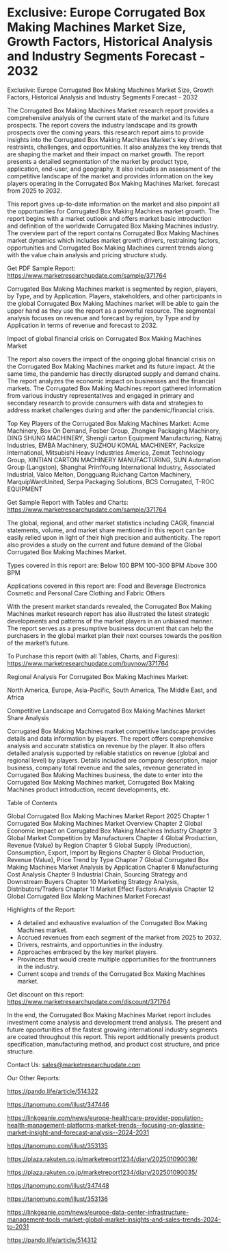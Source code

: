 # Exclusive: Europe Corrugated Box Making Machines Market Size, Growth Factors, Historical Analysis and Industry Segments Forecast - 2032
Exclusive: Europe Corrugated Box Making Machines Market Size, Growth Factors, Historical Analysis and Industry Segments Forecast - 2032

The Corrugated Box Making Machines Market research report provides a comprehensive analysis of the current state of the market and its future prospects. The report covers the industry landscape and its growth prospects over the coming years. this research report aims to provide insights into the Corrugated Box Making Machines Market's key drivers, restraints, challenges, and opportunities. It also analyzes the key trends that are shaping the market and their impact on market growth. The report presents a detailed segmentation of the market by product type, application, end-user, and geography. It also includes an assessment of the competitive landscape of the market and provides information on the key players operating in the Corrugated Box Making Machines Market. forecast from 2025 to 2032.

This report gives up-to-date information on the market and also pinpoint all the opportunities for Corrugated Box Making Machines market growth. The report begins with a market outlook and offers market basic introduction and definition of the worldwide Corrugated Box Making Machines industry. The overview part of the report contains Corrugated Box Making Machines market dynamics which includes market growth drivers, restraining factors, opportunities and Corrugated Box Making Machines current trends along with the value chain analysis and pricing structure study.

Get PDF Sample Report: https://www.marketresearchupdate.com/sample/371764

Corrugated Box Making Machines market is segmented by region, players, by Type, and by Application. Players, stakeholders, and other participants in the global Corrugated Box Making Machines market will be able to gain the upper hand as they use the report as a powerful resource. The segmental analysis focuses on revenue and forecast by region, by Type and by Application in terms of revenue and forecast to 2032.

Impact of global financial crisis on Corrugated Box Making Machines Market

The report also covers the impact of the ongoing global financial crisis on the Corrugated Box Making Machines market and its future impact. At the same time, the pandemic has directly disrupted supply and demand chains. The report analyzes the economic impact on businesses and the financial markets. The Corrugated Box Making Machines report gathered information from various industry representatives and engaged in primary and secondary research to provide consumers with data and strategies to address market challenges during and after the pandemic/financial crisis.

Top Key Players of the Corrugated Box Making Machines Market:
Acme Machinery, Box On Demand, Fosber Group, Zhongke Packaging Machinery, DING SHUNG MACHINERY, Shengli carton Equipment Manufacturing, Natraj Industries, EMBA Machinery, SUZHOU KOMAL MACHINERY, Packsize International, Mitsubishi Heavy Industries America, Zemat Technology Group, XINTIAN CARTON MACHINERY MANUFACTURING, SUN Automation Group (Langston), Shanghai PrintYoung International Industry, Associated Industrial, Valco Melton, Dongguang Ruichang Carton Machinery, MarquipWardUnited, Serpa Packaging Solutions, BCS Corrugated, T-ROC EQUIPMENT


Get Sample Report with Tables and Charts: https://www.marketresearchupdate.com/sample/371764

The global, regional, and other market statistics including CAGR, financial statements, volume, and market share mentioned in this report can be easily relied upon in light of their high precision and authenticity. The report also provides a study on the current and future demand of the Global Corrugated Box Making Machines Market.

Types covered in this report are:
Below 100 BPM
100-300 BPM
Above 300 BPM


Applications covered in this report are:
Food and Beverage
Electronics
Cosmetic and Personal Care
Clothing and Fabric
Others


With the present market standards revealed, the Corrugated Box Making Machines market research report has also illustrated the latest strategic developments and patterns of the market players in an unbiased manner. The report serves as a presumptive business document that can help the purchasers in the global market plan their next courses towards the position of the market’s future.

To Purchase this report (with all Tables, Charts, and Figures): https://www.marketresearchupdate.com/buynow/371764

Regional Analysis For Corrugated Box Making Machines Market:

North America, Europe, Asia-Pacific, South America, The Middle East, and Africa

Competitive Landscape and Corrugated Box Making Machines Market Share Analysis

Corrugated Box Making Machines market competitive landscape provides details and data information by players. The report offers comprehensive analysis and accurate statistics on revenue by the player. It also offers detailed analysis supported by reliable statistics on revenue (global and regional level) by players. Details included are company description, major business, company total revenue and the sales, revenue generated in Corrugated Box Making Machines business, the date to enter into the Corrugated Box Making Machines market, Corrugated Box Making Machines product introduction, recent developments, etc.

Table of Contents

Global Corrugated Box Making Machines Market Report 2025
Chapter 1 Corrugated Box Making Machines Market Overview
Chapter 2 Global Economic Impact on Corrugated Box Making Machines Industry
Chapter 3 Global Market Competition by Manufacturers
Chapter 4 Global Production, Revenue (Value) by Region
Chapter 5 Global Supply (Production), Consumption, Export, Import by Regions
Chapter 6 Global Production, Revenue (Value), Price Trend by Type
Chapter 7 Global Corrugated Box Making Machines Market Analysis by Application
Chapter 8 Manufacturing Cost Analysis
Chapter 9 Industrial Chain, Sourcing Strategy and Downstream Buyers
Chapter 10 Marketing Strategy Analysis, Distributors/Traders
Chapter 11 Market Effect Factors Analysis
Chapter 12 Global Corrugated Box Making Machines Market Forecast

Highlights of the Report:

- A detailed and exhaustive evaluation of the Corrugated Box Making Machines market.
- Accrued revenues from each segment of the market from 2025 to 2032.
- Drivers, restraints, and opportunities in the industry.
- Approaches embraced by the key market players.
- Provinces that would create multiple opportunities for the frontrunners in the industry.
- Current scope and trends of the Corrugated Box Making Machines market.

Get discount on this report: https://www.marketresearchupdate.com/discount/371764

In the end, the Corrugated Box Making Machines Market report includes investment come analysis and development trend analysis. The present and future opportunities of the fastest growing international industry segments are coated throughout this report. This report additionally presents product specification, manufacturing method, and product cost structure, and price structure.

Contact Us:
sales@marketresearchupdate.com

Our Other Reports:

https://pando.life/article/514322

https://tanomuno.com/illust/347446

https://linkgeanie.com/news/europe-healthcare-provider-population-health-management-platforms-market-trends--focusing-on-glassine-market-insight-and-forecast-analysis--2024-2031

https://tanomuno.com/illust/353135

https://plaza.rakuten.co.jp/marketreport1234/diary/202501090036/

https://plaza.rakuten.co.jp/marketreport1234/diary/202501090035/

https://tanomuno.com/illust/347448

https://tanomuno.com/illust/353136

https://linkgeanie.com/news/europe-data-center-infrastructure-management-tools-market-global-market-insights-and-sales-trends-2024-to-2031

https://pando.life/article/514312
